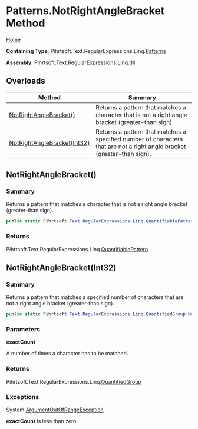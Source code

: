 # Patterns\.NotRightAngleBracket Method

[Home](../../../../../../README.md)

**Containing Type**: Pihrtsoft\.Text\.RegularExpressions\.Linq\.[Patterns](../README.md)

**Assembly**: Pihrtsoft\.Text\.RegularExpressions\.Linq\.dll

## Overloads

| Method | Summary |
| ------ | ------- |
| [NotRightAngleBracket()](#Pihrtsoft_Text_RegularExpressions_Linq_Patterns_NotRightAngleBracket) | Returns a pattern that matches a character that is not a right angle bracket \(greater\-than sign\)\. |
| [NotRightAngleBracket(Int32)](#Pihrtsoft_Text_RegularExpressions_Linq_Patterns_NotRightAngleBracket_System_Int32_) | Returns a pattern that matches a specified number of characters that are not a right angle bracket \(greater\-than sign\)\. |

## NotRightAngleBracket\(\) <a name="Pihrtsoft_Text_RegularExpressions_Linq_Patterns_NotRightAngleBracket"></a>

### Summary

Returns a pattern that matches a character that is not a right angle bracket \(greater\-than sign\)\.

```csharp
public static Pihrtsoft.Text.RegularExpressions.Linq.QuantifiablePattern NotRightAngleBracket()
```

### Returns

Pihrtsoft\.Text\.RegularExpressions\.Linq\.[QuantifiablePattern](../../QuantifiablePattern/README.md)

## NotRightAngleBracket\(Int32\) <a name="Pihrtsoft_Text_RegularExpressions_Linq_Patterns_NotRightAngleBracket_System_Int32_"></a>

### Summary

Returns a pattern that matches a specified number of characters that are not a right angle bracket \(greater\-than sign\)\.

```csharp
public static Pihrtsoft.Text.RegularExpressions.Linq.QuantifiedGroup NotRightAngleBracket(int exactCount)
```

### Parameters

**exactCount**

A number of times a character has to be matched\.

### Returns

Pihrtsoft\.Text\.RegularExpressions\.Linq\.[QuantifiedGroup](../../QuantifiedGroup/README.md)

### Exceptions

System\.[ArgumentOutOfRangeException](https://docs.microsoft.com/en-us/dotnet/api/system.argumentoutofrangeexception)

**exactCount** is less than zero\.

